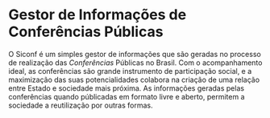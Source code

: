 Gestor de Informações de Conferências Públicas
======

O Siconf é um simples gestor de informações que são geradas no processo de realização das _Conferências_ Públicas no Brasil. Com o acompanhamento ideal, as conferências são grande instrumento de participação social, e a maximização das suas potencialidades colabora na criação de uma relação entre Estado e sociedade mais próxima. As informações geradas pelas conferências quando públicadas em formato livre e aberto, permitem a sociedade a reutilização por outras formas.

